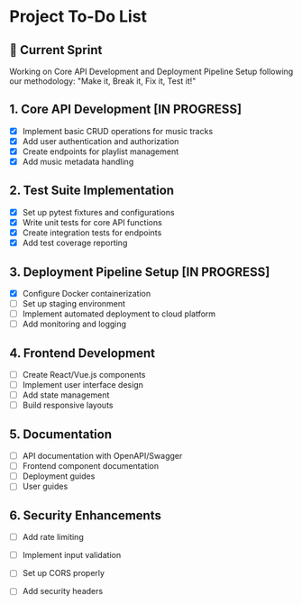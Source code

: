 # Project To-Do List

## 🚀 Current Sprint

Working on Core API Development and Deployment Pipeline Setup following our methodology:
"Make it, Break it, Fix it, Test it!"

## 1. Core API Development [IN PROGRESS]
- [x] Implement basic CRUD operations for music tracks
- [x] Add user authentication and authorization
- [x] Create endpoints for playlist management
- [x] Add music metadata handling

## 2. Test Suite Implementation
- [x] Set up pytest fixtures and configurations
- [x] Write unit tests for core API functions
- [x] Create integration tests for endpoints
- [x] Add test coverage reporting

## 3. Deployment Pipeline Setup [IN PROGRESS]
- [x] Configure Docker containerization
- [ ] Set up staging environment
- [ ] Implement automated deployment to cloud platform
- [ ] Add monitoring and logging

## 4. Frontend Development
- [ ] Create React/Vue.js components
- [ ] Implement user interface design
- [ ] Add state management
- [ ] Build responsive layouts

## 5. Documentation
- [ ] API documentation with OpenAPI/Swagger
- [ ] Frontend component documentation
- [ ] Deployment guides
- [ ] User guides

## 6. Security Enhancements
- [ ] Add rate limiting
- [ ] Implement input validation
- [ ] Set up CORS properly
- [ ] Add security headers

